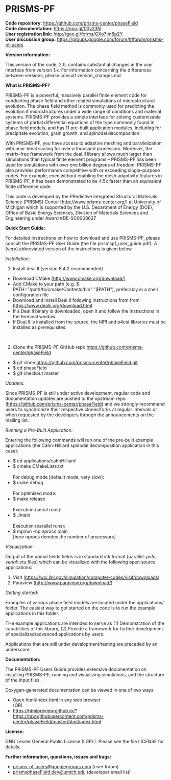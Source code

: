 PRISMS-PF
=================
<B>Code repository:</B> https://github.com/prisms-center/phaseField <br>
<B>Code documentation:</B> https://goo.gl/00y23N <br>
<B>User registration link:</B> http://goo.gl/forms/GXo7Im8p2Y <br>
<B>User discussion group:</B> https://groups.google.com/forum/#!forum/prisms-pf-users

<B>Version information:</B>

This version of the code, 2.0, contains substantial changes in the user interface from version 1.x. For information concerning the differences between versions, please consult version_changes.md.   

<B>What is PRISMS-PF?</B>

PRISMS-PF is a powerful, massively parallel finite element code for conducting phase field and other related simulations of microstructural evolution.  The phase field method is commonly used for predicting the evolution if microstructures under a wide range of conditions and material systems. PRISMS-PF provides a simple interface for solving customizable systems of partial differential equations of the type commonly found in phase field models, and has 11 pre-built application modules, including for precipitate evolution, grain growth, and spinodal decomposition.

With PRISMS-PF, you have access to adaptive meshing and parallelization with near-ideal scaling for over a thousand processors. Moreover, the matrix-free framework from the deal.II library allows much larger than simulations than typical finite element programs – PRISMS-PF has been used for simulations with over one billion degrees of freedom. PRISMS-PF also provides performance competitive with or exceeding single-purpose codes. For example, even without enabling the mesh adaptivity features in PRISMS-PF, it has been demonstrated to be 4.5x faster than an equivalent finite difference code.

  This code is developed by the PRedictive Integrated Structural
  Materials Science (PRISMS) Center [http://www.prisms-center.org/]
  at University of Michigan which is supported by the U.S. Department
  of Energy (DOE), Office of Basic Energy Sciences, Division of Materials Sciences
  and Engineering under Award #DE-SC0008637

<B>Quick Start Guide:</B>

For detailed instructions on how to download and use PRISMS-PF, please consult the PRISMS-PF User Guide (the file prismspf_user_guide.pdf). A (very) abbreviated version of the instructions is given below.

<I>Installation:</I>

1) Install deal.II (version 8.4.2 recommended)<br>
  + Download CMake [http://www.cmake.org/download/]
  + Add CMake to your path (e.g. $ PATH="/path/to/cmake/Contents/bin":"$PATH"), preferably in a shell configuration file
  + Download and install Deal.II following instructions from from https://www.dealii.org/download.html
  + If a Deal.II binary is downloaded, open it and follow the instructions in the terminal window
  + If Deal.II is installed from the source, the MPI and p4est libraries must be installed as prerequisites.
<br>

2) Clone the PRISMS-PF GitHub repo https://github.com/prisms-center/phaseField<br>
  + $ git clone https://github.com/prisms-center/phaseField.git <br>
  + $ cd phaseField <br>
  + $ git checkout master <br>

<I>Updates:</I>

Since PRISMS-PF is still under active development,
  regular code and documentation updates are pushed to the upstream
  repo (https://github.com/prisms-center/phaseField) and we strongly
  recommend users to synchronize their respective clones/forks at regular
  intervals or when requested by the developers through the
  announcements on the mailing list.

<I>Running a Pre-Built Application:</I>

  Entering the following commands will run one of the pre-built example applications (the Cahn-Hilliard spinodal decomposition application in this case):<br>
  + $ cd applications/cahnHilliard <br>
  + $ cmake CMakeLists.txt <br><br>
  For debug mode [default mode, very slow]: <br>
  + $ make debug <br><br>
  For optimized mode:<br>
   + $ make release <br><br>
  Execution (serial runs): <br>
  + $ ./main <br><br>
  Execution (parallel runs): <br>
  + $ mpirun -np nprocs main <br>
  [here nprocs denotes the number of processors]

<I>Visualization:</I>

  Output of the primal fields fields is in standard vtk
  format (parallel:*.pvtu, serial:*.vtu files) which can be visualized with the
  following open source applications:
  1. VisIt (https://wci.llnl.gov/simulation/computer-codes/visit/downloads)
  2. Paraview (http://www.paraview.org/download/)

<I>Getting started:</I>

  Examples of various phase field models are located under the
  applications/ folder. The easiest way to get started on the code is to
  run the example applications in this folder.

  THe example applications are intended to serve as (1) Demonstration of the
  capabilities of this library, (2) Provide a framework for
  further development of specialized/advanced applications by
  users.

  Applications that are still under development/testing are preceded by an
  underscore.

<B>Documentation:</B>

  The PRISMS-PF Users Guide provides extensive documentation on installing PRISMS-PF, running and visualizing simulations, and the structure of the input files.

  Doxygen-generated documentation can be viewed in one of two ways:
  + Open html/index.html in any web browser <br>
  (OR)<br>
  + https://htmlpreview.github.io/?https://raw.githubusercontent.com/prisms-center/phaseField/master/html/index.html

<B>License:</B>

  GNU Lesser General Public License (LGPL). Please see the file
  LICENSE for details.

<B>Further information, questions, issues and bugs:</B>

 + prisms-pf-users@googlegroups.com (user forum)
 + prismsphaseField.dev@umich.edu  (developer email list)
